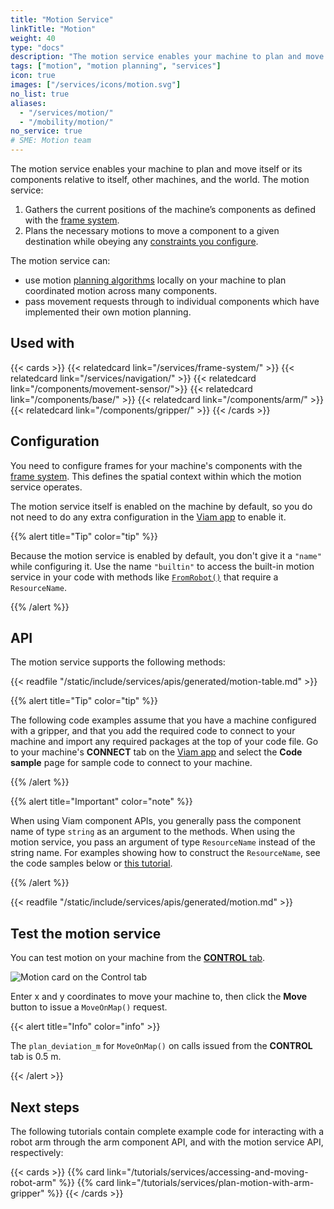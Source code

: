 ```yaml
---
title: "Motion Service"
linkTitle: "Motion"
weight: 40
type: "docs"
description: "The motion service enables your machine to plan and move its components relative to itself, other machines, and the world."
tags: ["motion", "motion planning", "services"]
icon: true
images: ["/services/icons/motion.svg"]
no_list: true
aliases:
  - "/services/motion/"
  - "/mobility/motion/"
no_service: true
# SME: Motion team
---
```


The motion service enables your machine to plan and move itself or its components relative to itself, other machines, and the world.
The motion service:

1. Gathers the current positions of the machine’s components as defined with the [frame system](../frame-system/).
2. Plans the necessary motions to move a component to a given destination while obeying any [constraints you configure](constraints/).

The motion service can:

- use motion [planning algorithms](algorithms/) locally on your machine to plan coordinated motion across many components.
- pass movement requests through to individual components which have implemented their own motion planning.

## Used with

{{< cards >}}
{{< relatedcard link="/services/frame-system/" >}}
{{< relatedcard link="/services/navigation/" >}}
{{< relatedcard link="/components/movement-sensor/">}}
{{< relatedcard link="/components/base/" >}}
{{< relatedcard link="/components/arm/" >}}
{{< relatedcard link="/components/gripper/" >}}
{{< /cards >}}

## Configuration

You need to configure frames for your machine's components with the [frame system](../frame-system/).
This defines the spatial context within which the motion service operates.

The motion service itself is enabled on the machine by default, so you do not need to do any extra configuration in the [Viam app](https://app.viam.com/) to enable it.

{{% alert title="Tip" color="tip" %}}

Because the motion service is enabled by default, you don't give it a `"name"` while configuring it.
Use the name `"builtin"` to access the built-in motion service in your code with methods like [`FromRobot()`](/appendix/apis/#fromrobot) that require a `ResourceName`.

{{% /alert %}}

## API

The motion service supports the following methods:

{{< readfile "/static/include/services/apis/generated/motion-table.md" >}}

{{% alert title="Tip" color="tip" %}}

The following code examples assume that you have a machine configured with a gripper, and that you add the required code to connect to your machine and import any required packages at the top of your code file.
Go to your machine's **CONNECT** tab on the [Viam app](https://app.viam.com) and select the **Code sample** page for sample code to connect to your machine.

{{% /alert %}}

{{% alert title="Important" color="note" %}}

When using Viam component APIs, you generally pass the component name of type `string` as an argument to the methods.
When using the motion service, you pass an argument of type `ResourceName` instead of the string name.
For examples showing how to construct the `ResourceName`, see the code samples below or [this tutorial](/tutorials/services/plan-motion-with-arm-gripper/#get-the-resourcename).

{{% /alert %}}

{{< readfile "/static/include/services/apis/generated/motion.md" >}}

## Test the motion service

You can test motion on your machine from the [**CONTROL** tab](/fleet/control/).

![Motion card on the Control tab](/services/motion/motion-rc-card.png)

Enter x and y coordinates to move your machine to, then click the **Move** button to issue a `MoveOnMap()` request.

{{< alert title="Info" color="info" >}}

The `plan_deviation_m` for `MoveOnMap()` on calls issued from the **CONTROL** tab is 0.5 m.

{{< /alert >}}

## Next steps

The following tutorials contain complete example code for interacting with a robot arm through the arm component API, and with the motion service API, respectively:

{{< cards >}}
{{% card link="/tutorials/services/accessing-and-moving-robot-arm" %}}
{{% card link="/tutorials/services/plan-motion-with-arm-gripper" %}}
{{< /cards >}}
